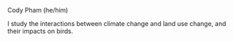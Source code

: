 Cody Pham (he/him)

I study the interactions between climate change and land use change, and their impacts on birds.